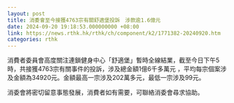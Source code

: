 ```yaml
---
layout: post
title: 消委會至今接獲4763宗有關舒適堡投訴　涉款逾1.6億元
date: 2024-09-20 19:18:53.000000000 +08:00
link: https://news.rthk.hk/rthk/ch/component/k2/1771382-20240920.htm
categories: rthk
---
```


消費者委員會高度關注連鎖健身中心「舒適堡」暫時全線結業，截至今日下午5時，共接獲4763宗有關事件的投訴，涉及總金額1億6千多萬元 ，平均每宗個案涉及金額為34920元。金額最高一宗涉及202萬多元，最低一宗涉及99元。

消委會將密切留意事態發展，消費者如有需要，可聯絡消委會尋求協助。
